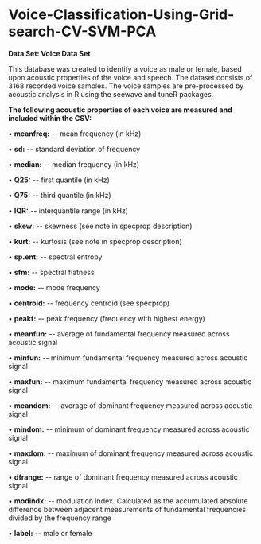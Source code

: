 # Voice-Classification-Using-Grid-search-CV-SVM-PCA


**Data Set: Voice Data Set**

This database was created to identify a voice as male or female, based upon acoustic properties of the voice and speech. The dataset consists of 3168 recorded voice samples. The voice samples are pre-processed by acoustic analysis in R using the seewave and tuneR packages.


**The following acoustic properties of each voice are measured and included within the CSV:**


•	**meanfreq:** --  mean frequency (in kHz)

•	**sd:** --  standard deviation of frequency

•	**median:** --  median frequency (in kHz)

•	**Q25:** --  first quantile (in kHz)

•	**Q75:** --  third quantile (in kHz)

•	**IQR:** --  interquantile range (in kHz)

•	**skew:** --  skewness (see note in specprop description)

•	**kurt:** --  kurtosis (see note in specprop description)

•	**sp.ent:** --  spectral entropy

•	**sfm:** --  spectral flatness

•	**mode:** --  mode frequency

•	**centroid:** --  frequency centroid (see specprop)

•	**peakf:** --  peak frequency (frequency with highest energy)

•	**meanfun:** --  average of fundamental frequency measured across acoustic signal

•	**minfun:** --  minimum fundamental frequency measured across acoustic signal

•	**maxfun:** --  maximum fundamental frequency measured across acoustic signal

•	**meandom:** --  average of dominant frequency measured across acoustic signal

•	**mindom:** --  minimum of dominant frequency measured across acoustic signal

•	**maxdom:** --  maximum of dominant frequency measured across acoustic signal

•	**dfrange:** --  range of dominant frequency measured across acoustic signal

•	**modindx:** --  modulation index. Calculated as the accumulated absolute difference between adjacent measurements of fundamental frequencies divided by the frequency range

•	**label:** --  male or female
